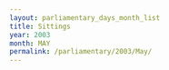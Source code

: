 ```yaml
---
layout: parliamentary_days_month_list
title: Sittings
year: 2003
month: MAY
permalink: /parliamentary/2003/May/
---
```


